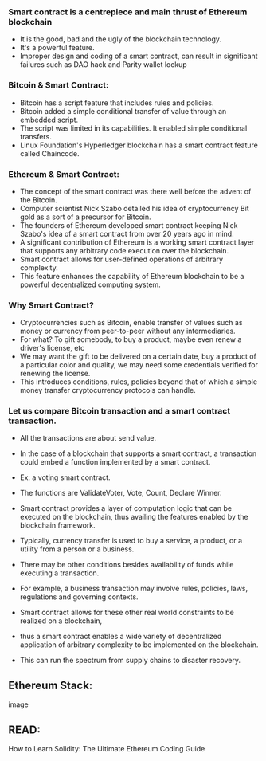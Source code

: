 ### Smart contract is a centrepiece and main thrust of Ethereum blockchain
- It is the good, bad and the ugly of the blockchain technology. 
- It's a powerful feature. 
- Improper design and coding of a smart contract, can result in significant failures such as DAO hack and Parity wallet lockup

### Bitcoin & Smart Contract:
- Bitcoin has a script feature that includes rules and policies. 
- Bitcoin added a simple conditional transfer of value through an embedded script.
- The script was limited in its capabilities.  It enabled simple conditional transfers.
- Linux Foundation's Hyperledger blockchain has a smart contract feature called Chaincode. 

### Ethereum & Smart Contract:
- The concept of the smart contract was there well before the advent of the Bitcoin. 
- Computer scientist Nick Szabo detailed his idea of cryptocurrency Bit gold as a sort of a precursor for Bitcoin. 
- The founders of Ethereum developed smart contract keeping Nick Szabo's idea of a smart contract from over 20 years ago in mind. 
- A significant contribution of Ethereum is a working smart contract layer that supports any arbitrary code execution over the blockchain. 
- Smart contract allows for user-defined operations of arbitrary complexity. 
- This feature enhances the capability of Ethereum blockchain to be a powerful decentralized computing system.


### Why Smart Contract?
- Cryptocurrencies such as Bitcoin, enable transfer of values such as money or currency from peer-to-peer without any intermediaries. 
- For what? To gift somebody, to buy a product,  maybe even renew a driver's license, etc
- We may want the gift to be delivered on a certain date, buy a product of a particular color and quality, we may need some credentials verified for renewing the license. 
- This introduces conditions, rules, policies beyond that of which a simple money transfer cryptocurrency protocols can handle.

### Let us compare Bitcoin transaction and a smart contract transaction. 
- All the transactions are about send value. 
- In the case of a blockchain that supports a smart contract, a transaction could embed a function implemented by a smart contract. 
- Ex:  a voting smart contract. 
- The functions are ValidateVoter, Vote, Count, Declare Winner. 
- Smart contract provides a layer of computation logic that can be executed on the blockchain, thus availing the features enabled by the blockchain framework.

- Typically, currency transfer is used to buy a service, a product, or a utility from a person or a business. 
- There may be other conditions besides availability of funds while executing a transaction. 
- For example, a business transaction may involve rules, policies, laws, regulations and governing contexts. 
- Smart contract allows for these other real world constraints to be realized on a blockchain, 
- thus a smart contract enables a wide variety of decentralized application of arbitrary complexity to be implemented on the blockchain. 
- This can run the spectrum from supply chains to disaster recovery.


## Ethereum Stack:
image


## READ:
How to Learn Solidity: The Ultimate Ethereum Coding Guide
